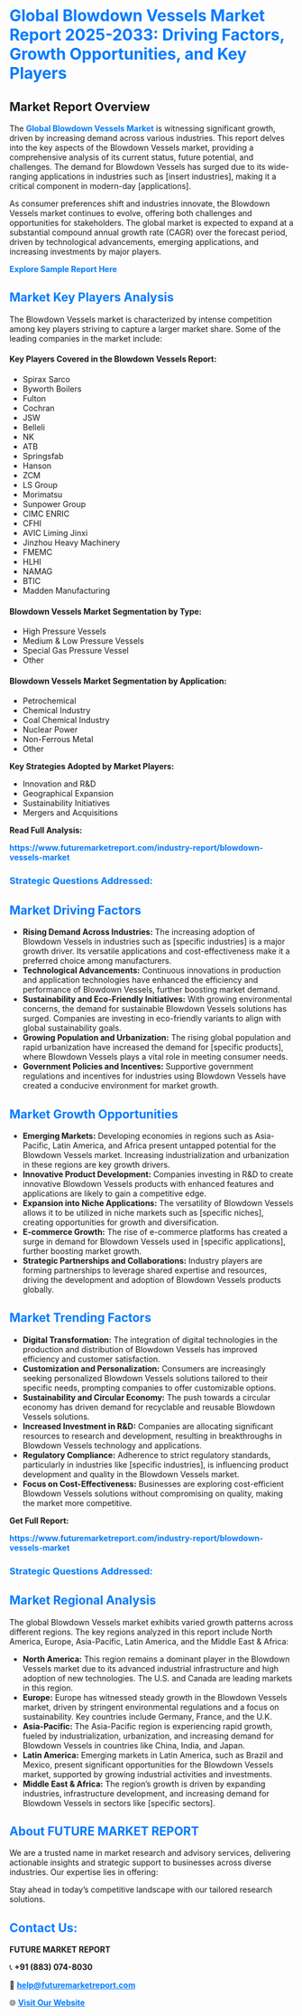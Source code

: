 <h1 style="color: #007BFF;">Global Blowdown Vessels Market Report 2025-2033: Driving Factors, Growth Opportunities, and Key Players</h1>

<section id="overview">
<h2>Market Report Overview</h2>
<p>The <a href="https://www.futuremarketreport.com/industry-report/blowdown-vessels-market" style="color: #007BFF; text-decoration: none;"><strong>Global Blowdown Vessels Market</strong></a> is witnessing significant growth, driven by increasing demand across various industries. This report delves into the key aspects of the Blowdown Vessels market, providing a comprehensive analysis of its current status, future potential, and challenges. The demand for Blowdown Vessels has surged due to its wide-ranging applications in industries such as [insert industries], making it a critical component in modern-day [applications].</p>
<p>As consumer preferences shift and industries innovate, the Blowdown Vessels market continues to evolve, offering both challenges and opportunities for stakeholders. The global market is expected to expand at a substantial compound annual growth rate (CAGR) over the forecast period, driven by technological advancements, emerging applications, and increasing investments by major players.</p>
</section>

<section id="overview">
<p><a href="https://www.futuremarketreport.com/request-sample/reportId=91745" style="color: #007BFF; text-decoration: none;"><strong>Explore Sample Report Here</strong></a></p>
</section>

<section id="key-players">
<h2 style="color: #007BFF;">Market Key Players Analysis</h2>
<p>The Blowdown Vessels market is characterized by intense competition among key players striving to capture a larger market share. Some of the leading companies in the market include:</p>
<h4>Key Players Covered in the Blowdown Vessels Report:</h4>
<ul><li>Spirax Sarco</li><li>Byworth Boilers</li><li>Fulton</li><li>Cochran</li><li>JSW</li><li>Belleli</li><li>NK</li><li>ATB</li><li>Springsfab</li><li>Hanson</li><li>ZCM</li><li>LS Group</li><li>Morimatsu</li><li>Sunpower Group</li><li>CIMC ENRIC</li><li>CFHI</li><li>AVIC Liming Jinxi</li><li>Jinzhou Heavy Machinery</li><li>FMEMC</li><li>HLHI</li><li>NAMAG</li><li>BTIC</li><li>Madden Manufacturing</li></ul>
<h4>Blowdown Vessels Market Segmentation by Type:</h4>
<ul><li>High Pressure Vessels</li><li>Medium &amp; Low Pressure Vessels</li><li>Special Gas Pressure Vessel</li><li>Other</li></ul>

<h4>Blowdown Vessels Market Segmentation by Application:</h4>
<ul><li>Petrochemical</li><li>Chemical Industry</li><li>Coal Chemical Industry</li><li>Nuclear Power</li><li>Non-Ferrous Metal</li><li>Other</li></ul>
<p><strong>Key Strategies Adopted by Market Players:</strong></p>
<ul>
<li>Innovation and R&D</li>
<li>Geographical Expansion</li>
<li>Sustainability Initiatives</li>
<li>Mergers and Acquisitions</li>
</ul>
</section>

<section>
<p><strong>Read Full Analysis: </strong></p><a href="https://www.futuremarketreport.com/industry-report/blowdown-vessels-market" style="color: #007BFF; text-decoration: none;"><strong>https://www.futuremarketreport.com/industry-report/blowdown-vessels-market</strong></a>
<h3 style="color: #007BFF;">Strategic Questions Addressed:</h3>
</section>

<section id="driving-factors">
<h2 style="color: #007BFF;">Market Driving Factors</h2>
<ul>
<li><strong>Rising Demand Across Industries:</strong> The increasing adoption of Blowdown Vessels in industries such as [specific industries] is a major growth driver. Its versatile applications and cost-effectiveness make it a preferred choice among manufacturers.</li>
<li><strong>Technological Advancements:</strong> Continuous innovations in production and application technologies have enhanced the efficiency and performance of Blowdown Vessels, further boosting market demand.</li>
<li><strong>Sustainability and Eco-Friendly Initiatives:</strong> With growing environmental concerns, the demand for sustainable Blowdown Vessels solutions has surged. Companies are investing in eco-friendly variants to align with global sustainability goals.</li>
<li><strong>Growing Population and Urbanization:</strong> The rising global population and rapid urbanization have increased the demand for [specific products], where Blowdown Vessels plays a vital role in meeting consumer needs.</li>
<li><strong>Government Policies and Incentives:</strong> Supportive government regulations and incentives for industries using Blowdown Vessels have created a conducive environment for market growth.</li>
</ul>
</section>

<section id="growth-opportunities">
<h2 style="color: #007BFF;">Market Growth Opportunities</h2>
<ul>
<li><strong>Emerging Markets:</strong> Developing economies in regions such as Asia-Pacific, Latin America, and Africa present untapped potential for the Blowdown Vessels market. Increasing industrialization and urbanization in these regions are key growth drivers.</li>
<li><strong>Innovative Product Development:</strong> Companies investing in R&D to create innovative Blowdown Vessels products with enhanced features and applications are likely to gain a competitive edge.</li>
<li><strong>Expansion into Niche Applications:</strong> The versatility of Blowdown Vessels allows it to be utilized in niche markets such as [specific niches], creating opportunities for growth and diversification.</li>
<li><strong>E-commerce Growth:</strong> The rise of e-commerce platforms has created a surge in demand for Blowdown Vessels used in [specific applications], further boosting market growth.</li>
<li><strong>Strategic Partnerships and Collaborations:</strong> Industry players are forming partnerships to leverage shared expertise and resources, driving the development and adoption of Blowdown Vessels products globally.</li>
</ul>
</section>

<section id="trending-factors">
<h2 style="color: #007BFF;">Market Trending Factors</h2>
<ul>
<li><strong>Digital Transformation:</strong> The integration of digital technologies in the production and distribution of Blowdown Vessels has improved efficiency and customer satisfaction.</li>
<li><strong>Customization and Personalization:</strong> Consumers are increasingly seeking personalized Blowdown Vessels solutions tailored to their specific needs, prompting companies to offer customizable options.</li>
<li><strong>Sustainability and Circular Economy:</strong> The push towards a circular economy has driven demand for recyclable and reusable Blowdown Vessels solutions.</li>
<li><strong>Increased Investment in R&D:</strong> Companies are allocating significant resources to research and development, resulting in breakthroughs in Blowdown Vessels technology and applications.</li>
<li><strong>Regulatory Compliance:</strong> Adherence to strict regulatory standards, particularly in industries like [specific industries], is influencing product development and quality in the Blowdown Vessels market.</li>
<li><strong>Focus on Cost-Effectiveness:</strong> Businesses are exploring cost-efficient Blowdown Vessels solutions without compromising on quality, making the market more competitive.</li>
</ul>
</section>

<section>
<p><strong>Get Full Report: </strong></p><a href="https://www.futuremarketreport.com/industry-report/blowdown-vessels-market" style="color: #007BFF; text-decoration: none;"><strong>https://www.futuremarketreport.com/industry-report/blowdown-vessels-market</strong></a>
<h3 style="color: #007BFF;">Strategic Questions Addressed:</h3>
</section>


<section id="regional-analysis">
<h2 style="color: #007BFF;">Market Regional Analysis</h2>
<p>The global Blowdown Vessels market exhibits varied growth patterns across different regions. The key regions analyzed in this report include North America, Europe, Asia-Pacific, Latin America, and the Middle East & Africa:</p>
<ul>
<li><strong>North America:</strong> This region remains a dominant player in the Blowdown Vessels market due to its advanced industrial infrastructure and high adoption of new technologies. The U.S. and Canada are leading markets in this region.</li>
<li><strong>Europe:</strong> Europe has witnessed steady growth in the Blowdown Vessels market, driven by stringent environmental regulations and a focus on sustainability. Key countries include Germany, France, and the U.K.</li>
<li><strong>Asia-Pacific:</strong> The Asia-Pacific region is experiencing rapid growth, fueled by industrialization, urbanization, and increasing demand for Blowdown Vessels in countries like China, India, and Japan.</li>
<li><strong>Latin America:</strong> Emerging markets in Latin America, such as Brazil and Mexico, present significant opportunities for the Blowdown Vessels market, supported by growing industrial activities and investments.</li>
<li><strong>Middle East & Africa:</strong> The region’s growth is driven by expanding industries, infrastructure development, and increasing demand for Blowdown Vessels in sectors like [specific sectors].</li>
</ul>
</section>

<footer>
<h2 style="color: #007BFF;">About FUTURE MARKET REPORT</h2>
<p>We are a trusted name in market research and advisory services, delivering actionable insights and strategic support to businesses across diverse industries. Our expertise lies in offering:</p>

<p>Stay ahead in today’s competitive landscape with our tailored research solutions.</p>

<h2 style="color: #007BFF;">Contact Us:</h2>
<p><strong>FUTURE MARKET REPORT</strong></p>
<p>📞 <strong>+91 (883) 074-8030</strong></p>
<p>📧 <strong><a href="mailto:help@futuremarketreport.com" style="color: #007BFF;">help@futuremarketreport.com</a></strong></p>
<p>🌐 <strong><a href="https://www.futuremarketreport.com/" style="color: #007BFF;">Visit Our Website</a></strong></p>
</footer>